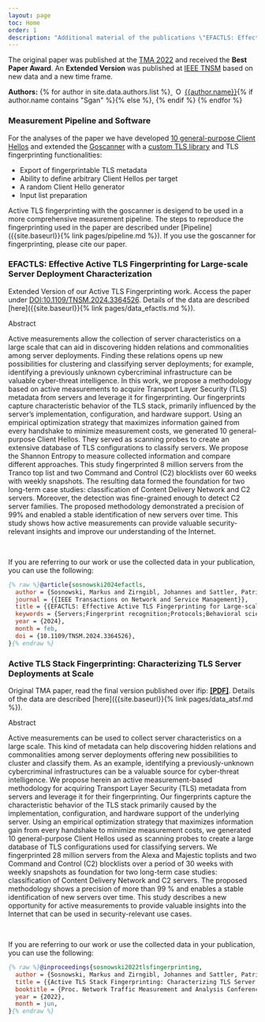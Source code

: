 ```yaml
---
layout: page
toc: Home
order: 1
description: "Additional material of the publications \"EFACTLS: Effective Active TLS Fingerprinting for Large-scale Server Deployment Characterization\" and \"Active TLS Stack Fingerprinting: Characterizing TLS Server Deployments at Scale\". We provide access to published data and tools."
---
```



The original paper was published at the [TMA 2022](https://tma.ifip.org/2022/) and received the **Best Paper Award**.
An **Extended Version** was published at [IEEE TNSM](https://www.comsoc.org/publications/journals/ieee-tnsm) based on new data and a new time frame.

**Authors:**
{% for author in site.data.authors.list %}<a style="border-bottom: none" href="https://orcid.org/{{author.orcid}}">
<img src="assets/ORCIDiD_icon16x16.png" style="width: 1em; margin-inline-start: 0.5em;" alt="ORCID iD icon"/></a>
[{{author.name}}](https://orcid.org/{{author.orcid}}){% if author.name contains "Sgan" %}{% else %}, {% endif %}
{% endfor %}

### Measurement Pipeline and Software

For the analyses of the paper we have developed [10 general-purpose Client Hellos](https://github.com/tumi8/active-tls-fingerprinting) and extended the [Goscanner](https://github.com/tumi8/goscanner) with a [custom TLS library](https://github.com/tumi8/goscanner/tree/master/tls) and TLS fingerprinting functionalities:

- Export of fingerprintable TLS metadata
- Ability to define arbitrary Client Hellos per target
- A random Client Hello generator
- Input list preparation

Active TLS fingerprinting with the goscanner is desigend to be used in a more comprehensive measurement pipeline.
The steps to reproduce the fingerprinting used in the paper are described under [Pipeline]({{site.baseurl}}{% link pages/pipeline.md %}).
If you use the goscanner for fingerprinting, please cite our paper.

### EFACTLS: Effective Active TLS Fingerprinting for Large-scale Server Deployment Characterization

Extended Version of our Active TLS Fingerprinting work. Access the paper under [DOI:10.1109/TNSM.2024.3364526](https://doi.org/10.1109/TNSM.2024.3364526).
Details of the data are described [here]({{site.baseurl}}{% link pages/data_efactls.md %}).

<div class="accordion-box">
  <div class="accordion-box__title">
    Abstract
  </div>
  <div class="accordion-box__content">
      <p>Active measurements allow the collection of server characteristics on a large scale that can aid in discovering hidden relations and commonalities among server deployments. Finding these relations opens up new possibilities for clustering and classifying server deployments; for example, identifying a previously unknown cybercriminal infrastructure can be valuable cyber-threat intelligence. In this work, we propose a methodology based on active measurements to acquire Transport Layer Security (TLS) metadata from servers and leverage it for fingerprinting. Our fingerprints capture characteristic behavior of the TLS stack, primarily influenced by the server’s implementation, configuration, and hardware support. Using an empirical optimization strategy that maximizes information gained from every handshake to minimize measurement costs, we generated 10 general-purpose Client Hellos. They served as scanning probes to create an extensive database of TLS configurations to classify servers. We propose the Shannon Entropy to measure collected information and compare different approaches. This study fingerprinted 8 million servers from the Tranco top list and two Command and Control (C2) blocklists over 60 weeks with weekly snapshots. The resulting data formed the foundation for two long-term case studies: classification of Content Delivery Network and C2 servers. Moreover, the detection was fine-grained enough to detect C2 server families. The proposed methodology demonstrated a precision of 99% and enabled a stable identification of new servers over time. This study shows how active measurements can provide valuable security-relevant insights and improve our understanding of the Internet.</p>
  </div>
</div><br>

If you are referring to our work or use the collected data in your publication, you can use the following:

```bib
{% raw %}@article{sosnowski2024efactls,
  author = {Sosnowski, Markus and Zirngibl, Johannes and Sattler, Patrick and Carle, Georg and Grohnfeldt, Claas and Russo, Michele and Sgandurra, Daniele},
  journal = {{IEEE Transactions on Network and Service Management}},
  title = {{EFACTLS: Effective Active TLS Fingerprinting for Large-scale Server Deployment Characterization}},
  keywords = {Servers;Fingerprint recognition;Protocols;Behavioral sciences;Probes;Internet;Feature extraction;Active Scanning;TLS;Fingerprinting;Server Classification;Command and Control Servers},
  year = {2024},
  month = feb,
  doi = {10.1109/TNSM.2024.3364526},
}{% endraw %}
```

### Active TLS Stack Fingerprinting: Characterizing TLS Server Deployments at Scale

Original TMA paper, read the final version published over ifip: **[[PDF]](https://dl.ifip.org/db/conf/tma/tma2022/tma2022-paper35.pdf)**. 
Details of the data are described [here]({{site.baseurl}}{% link pages/data_atsf.md %}).

<div class="accordion-box">
  <div class="accordion-box__title">
    Abstract
  </div>
  <div class="accordion-box__content">
      <p>Active measurements can be used to collect server characteristics on a large scale. This kind of metadata can help discovering hidden relations and commonalities among server deployments offering new possibilities to cluster and classify them. As an example, identifying a previously-unknown cybercriminal infrastructures can be a valuable source for cyber-threat intelligence. We propose herein an active measurement-based methodology for acquiring Transport Layer Security (TLS) metadata from servers and leverage it for their fingerprinting. Our fingerprints capture the characteristic behavior of the TLS stack primarily caused by the implementation, configuration, and hardware support of the underlying server. Using an empirical optimization strategy that maximizes information gain from every handshake to minimize measurement costs, we generated 10 general-purpose Client Hellos used as scanning probes to create a large database of TLS configurations used for classifying servers. We fingerprinted 28 million servers from the Alexa and Majestic toplists and two Command and Control (C2) blocklists over a period of 30 weeks with weekly snapshots as foundation for two long-term case studies: classification of Content Delivery Network and C2 servers. The proposed methodology shows a precision of more than 99 % and enables a stable identification of new servers over time. This study describes a new opportunity for active measurements to provide valuable insights into the Internet that can be used in security-relevant use cases.</p>
  </div>
</div><br>


If you are referring to our work or use the collected data in your publication, you can use the following:

```bib
{% raw %}@inproceedings{sosnowski2022tlsfingerprinting,
  author = {Sosnowski, Markus and Zirngibl, Johannes and Sattler, Patrick and Carle, Georg and Grohnfeldt, Claas and Russo, Michele and Sgandurra, Daniele},
  title = {{Active TLS Stack Fingerprinting: Characterizing TLS Server Deployments at Scale}},
  booktitle = {Proc. Network Traffic Measurement and Analysis Conference (TMA)},
  year = {2022},
  month = jun,
}{% endraw %}
```


